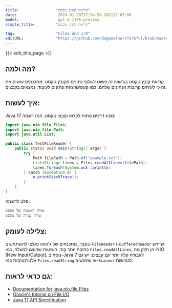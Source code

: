 ```yaml
---
title:                "קריאת קובץ טקסט"
date:                  2024-01-20T17:54:59.202122-07:00
model:                 gpt-4-1106-preview
simple_title:         "קריאת קובץ טקסט"

tag:                  "Files and I/O"
editURL:              "https://github.com/dogweather/forkful/blob/master/content/he/java/reading-a-text-file.md"
---
```


{{< edit_this_page >}}

## מה ולמה?
קריאת קובץ טקסט בג'אווה זה פשוט לשלוף נתונים מקובץ טקסט. מתכנתים עושים את זה כי לעיתים קרובות הנתונים שלהם, כמו קונפיגורציות ונתונים לעיבוד, נמצאים בקבצים.

## איך לעשות:
Java 17 מציג דרכים נוחות לקרוא קובצי טקסט. הנה דוגמה:
```java
import java.nio.file.Files;
import java.nio.file.Path;
import java.util.List;

public class TextFileReader {
    public static void main(String[] args) {
        try {
            Path filePath = Path.of("example.txt");
            List<String> lines = Files.readAllLines(filePath);
            lines.forEach(System.out::println);
        } catch (Exception e) {
            e.printStackTrace();
        }
    }
}
```
פלט לדוגמה:
```
שורה ראשונה של טקסט
שורה שנייה של טקסט
```
## צלילה לעומק:
בעבר, מתכנתים של ג'אווה נאלצו להשתמש ב-`FileReader` ו-`BufferedReader` שדרש כתיבת יותר קוד. השיטות שהוצגו למעלה, כמו `Files.readAllLines`, הן חלק מה-NIO (New Input/Output), נוסף ב-Java 7 לעבודה קלה יותר עם קבצים. יש גם אלטרנטיבות כמו `Files.readString` או שימוש ב-`Scanner` לגמישות.

## גם כדאי לראות:
- [Documentation for java.nio.file.Files](https://docs.oracle.com/en/java/javase/17/docs/api/java.base/java/nio/file/Files.html)
- [Oracle's tutorial on File I/O](https://docs.oracle.com/javase/tutorial/essential/io/)
- [Java 17 API Specification](https://docs.oracle.com/en/java/javase/17/docs/api/index.html)

